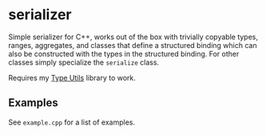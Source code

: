# serializer
Simple serializer for C++, works out of the box with trivially copyable types, ranges, aggregates, and classes that define a structured binding which can also be constructed with the types in the structured binding. For other classes simply specialize the `serialize` class.

Requires my [Type Utils](https://github.com/KaixoCode/type_utils) library to work.

## Examples

See `example.cpp` for a list of examples.
